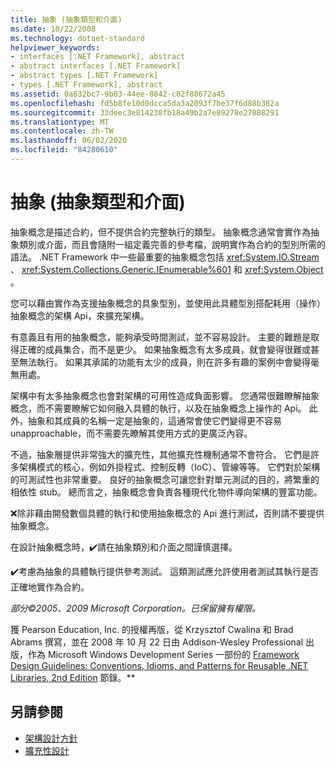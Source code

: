 ```yaml
---
title: 抽象 (抽象類型和介面)
ms.date: 10/22/2008
ms.technology: dotnet-standard
helpviewer_keywords:
- interfaces [.NET Framework], abstract
- abstract interfaces [.NET Framework]
- abstract types [.NET Framework]
- types [.NET Framework], abstract
ms.assetid: 0a632bc7-9b03-44ee-8842-c82f88672a45
ms.openlocfilehash: fd5b8fe10d0dcca5da3a2093f7be37f6d88b382a
ms.sourcegitcommit: 33deec3e814238fb18a49b2a7e89278e27888291
ms.translationtype: MT
ms.contentlocale: zh-TW
ms.lasthandoff: 06/02/2020
ms.locfileid: "84280610"
---
```

# <a name="abstractions-abstract-types-and-interfaces"></a>抽象 (抽象類型和介面)
抽象概念是描述合約，但不提供合約完整執行的類型。 抽象概念通常會實作為抽象類別或介面，而且會隨附一組定義完善的參考檔，說明實作為合約的型別所需的語法。 .NET Framework 中一些最重要的抽象概念包括 <xref:System.IO.Stream> 、 <xref:System.Collections.Generic.IEnumerable%601> 和 <xref:System.Object> 。

 您可以藉由實作為支援抽象概念的具象型別，並使用此具體型別搭配耗用（操作）抽象概念的架構 Api，來擴充架構。

 有意義且有用的抽象概念，能夠承受時間測試，並不容易設計。 主要的難題是取得正確的成員集合，而不是更少。 如果抽象概念有太多成員，就會變得很難或甚至無法執行。 如果其承諾的功能有太少的成員，則在許多有趣的案例中會變得毫無用處。

 架構中有太多抽象概念也會對架構的可用性造成負面影響。 您通常很難瞭解抽象概念，而不需要瞭解它如何融入具體的執行，以及在抽象概念上操作的 Api。 此外，抽象和其成員的名稱一定是抽象的，這通常會使它們變得更不容易 unapproachable，而不需要先瞭解其使用方式的更廣泛內容。

 不過，抽象層提供非常強大的擴充性，其他擴充性機制通常不會符合。 它們是許多架構模式的核心，例如外掛程式、控制反轉（IoC）、管線等等。 它們對於架構的可測試性也非常重要。 良好的抽象概念可讓您針對單元測試的目的，將繁重的相依性 stub。 總而言之，抽象概念會負責各種現代化物件導向架構的豐富功能。

 ❌除非藉由開發數個具體的執行和使用抽象概念的 Api 進行測試，否則請不要提供抽象概念。

 在設計抽象概念時，✔️請在抽象類別和介面之間謹慎選擇。

 ✔️考慮為抽象的具體執行提供參考測試。 這類測試應允許使用者測試其執行是否正確地實作為合約。

 *部分©2005、2009 Microsoft Corporation。已保留擁有權限。*

 獲 Pearson Education, Inc. 的授權再版，從 Krzysztof Cwalina 和 Brad Abrams 撰寫，並在 2008 年 10 月 22 日由 Addison-Wesley Professional 出版，作為 Microsoft Windows Development Series 一部份的 [Framework Design Guidelines: Conventions, Idioms, and Patterns for Reusable .NET Libraries, 2nd Edition](https://www.informit.com/store/framework-design-guidelines-conventions-idioms-and-9780321545619) 節錄。**

## <a name="see-also"></a>另請參閱

- [架構設計方針](index.md)
- [擴充性設計](designing-for-extensibility.md)
